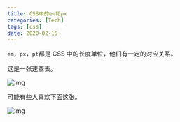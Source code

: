 ```yaml
---
title: CSS中的em和px
categories: [Tech]
tags: [css]
date: 2020-02-15
---
```


`em`，`px`，`pt`都是 CSS 中的长度单位，他们有一定的对应关系。

<!-- more -->

这是一张速查表。

![img](https://tobyqin.github.io/images/2020-02/font-size-conversion-chart.png)

可能有些人喜欢下面这张。

![img](https://tobyqin.github.io/images/2020-02/3e027707-9ebb-4d3c-8c06-ef9f7504d3ab.png)
